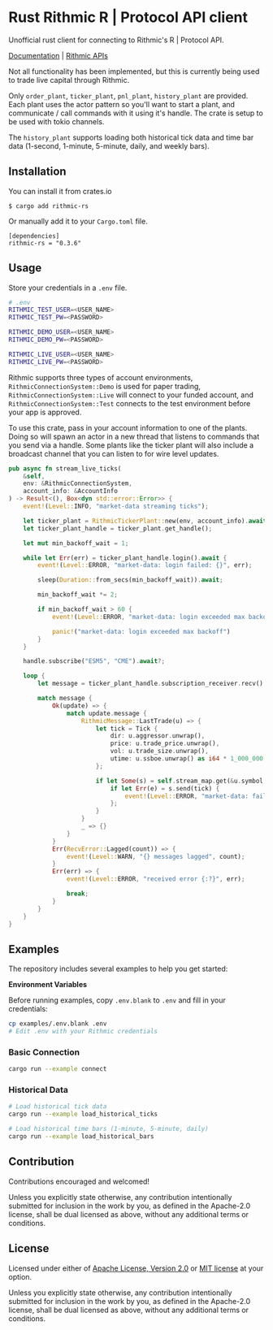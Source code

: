 # Rust Rithmic R | Protocol API client

Unofficial rust client for connecting to Rithmic's R | Protocol API.

[Documentation](https://docs.rs/rithmic-rs/latest/rithmic_rs/) | [Rithmic APIs](https://www.rithmic.com/apis)


Not all functionality has been implemented, but this is currently being used to trade live capital through Rithmic.

Only `order_plant`, `ticker_plant`, `pnl_plant`, `history_plant` are provided. Each plant uses the actor pattern so you'll want to start a plant, and communicate / call commands with it using it's handle. The crate is setup to be used with tokio channels.

The `history_plant` supports loading both historical tick data and time bar data (1-second, 1-minute, 5-minute, daily, and weekly bars).

## Installation

You can install it from crates.io

```
$ cargo add rithmic-rs
```

Or manually add it to your `Cargo.toml` file.


```
[dependencies]
rithmic-rs = "0.3.6"
```

## Usage

Store your credentials in a `.env` file.

```sh
# .env
RITHMIC_TEST_USER=<USER_NAME>
RITHMIC_TEST_PW=<PASSWORD>

RITHMIC_DEMO_USER=<USER_NAME>
RITHMIC_DEMO_PW=<PASSWORD>

RITHMIC_LIVE_USER=<USER_NAME>
RITHMIC_LIVE_PW=<PASSWORD>
```

Rithmic supports three types of account environments, `RithmicConnectionSystem::Demo` is used for paper trading, `RithmicConnectionSystem::Live` will connect to your funded account, and `RithmicConnectionSystem::Test` connects to the test environment before your app is approved.

To use this crate, pass in your account information to one of the plants. Doing so will spawn an actor in a new thread that listens to commands that you send via a handle. Some plants like the ticker plant will also include a broadcast channel that you can listen to for wire level updates.

```rust
pub async fn stream_live_ticks(
    &self,
    env: &RithmicConnectionSystem,
    account_info: &AccountInfo
) -> Result<(), Box<dyn std::error::Error>> {
    event!(Level::INFO, "market-data streaming ticks");

    let ticker_plant = RithmicTickerPlant::new(env, account_info).await;
    let ticker_plant_handle = ticker_plant.get_handle();

    let mut min_backoff_wait = 1;

    while let Err(err) = ticker_plant_handle.login().await {
        event!(Level::ERROR, "market-data: login failed: {}", err);

        sleep(Duration::from_secs(min_backoff_wait)).await;

        min_backoff_wait *= 2;

        if min_backoff_wait > 60 {
            event!(Level::ERROR, "market-data: login exceeded max backoff");

            panic!("market-data: login exceeded max backoff")
        }
    }

    handle.subscribe("ESM5", "CME").await?;

    loop {
        let message = ticker_plant_handle.subscription_receiver.recv().await;

        match message {
            Ok(update) => {
                match update.message {
                    RithmicMessage::LastTrade(u) => {
                        let tick = Tick {
                            dir: u.aggressor.unwrap(),
                            price: u.trade_price.unwrap(),
                            vol: u.trade_size.unwrap(),
                            utime: u.ssboe.unwrap() as i64 * 1_000_000 + u.usecs.unwrap() as i64
                        };

                        if let Some(s) = self.stream_map.get(&u.symbol.unwrap()) {
                            if let Err(e) = s.send(tick) {
                                event!(Level::ERROR, "market-data: failed to send tick: {}", e);
                            };
                        }
                    }
                    _ => {}
                }
            }
            Err(RecvError::Lagged(count)) => {
                event!(Level::WARN, "{} messages lagged", count);
            }
            Err(err) => {
                event!(Level::ERROR, "received error {:?}", err);

                break;
            }
        }
    }
}
```

## Examples

The repository includes several examples to help you get started:

**Environment Variables**

Before running examples, copy `.env.blank` to `.env` and fill in your credentials:
```bash
cp examples/.env.blank .env
# Edit .env with your Rithmic credentials
```

### Basic Connection
```bash
cargo run --example connect
```

### Historical Data
```bash
# Load historical tick data
cargo run --example load_historical_ticks

# Load historical time bars (1-minute, 5-minute, daily)
cargo run --example load_historical_bars
```

## Contribution

Contributions encouraged and welcomed!

Unless you explicitly state otherwise, any contribution intentionally submitted
for inclusion in the work by you, as defined in the Apache-2.0 license, shall be
dual licensed as above, without any additional terms or conditions.

## License

Licensed under either of [Apache License, Version 2.0](LICENSE-APACHE) or
[MIT license](LICENSE-MIT) at your option.

Unless you explicitly state otherwise, any contribution intentionally submitted
for inclusion in the work by you, as defined in the Apache-2.0 license, shall
be dual licensed as above, without any additional terms or conditions.
